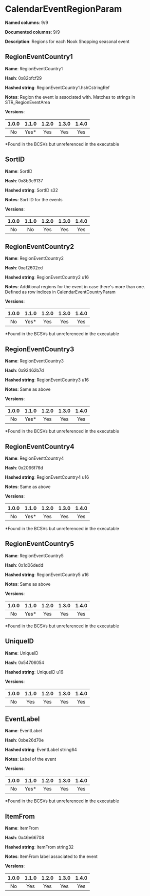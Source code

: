 # CalendarEventRegionParam
**Named columns**: 9/9

**Documented columns**: 9/9

**Description**: Regions for each Nook Shopping seasonal event
## RegionEventCountry1

**Name**: RegionEventCountry1

**Hash**: 0x82bfcf29

**Hashed string**: RegionEventCountry1.hshCstringRef

**Notes**: Region the event is associated with. Matches to strings in STR_RegionEventArea

**Versions**: 

 | 1.0.0 | 1.1.0 | 1.2.0 | 1.3.0 | 1.4.0 |
|:--:|:--:|:--:|:--:|:--:|
| No | Yes* | Yes | Yes | Yes | 

*Found in the BCSVs but unreferenced in the executable

## SortID

**Name**: SortID

**Hash**: 0x8b3c9137

**Hashed string**: SortID s32

**Notes**: Sort ID for the events

**Versions**: 

 | 1.0.0 | 1.1.0 | 1.2.0 | 1.3.0 | 1.4.0 |
|:--:|:--:|:--:|:--:|:--:|
| No | No | Yes | Yes | Yes | 


## RegionEventCountry2

**Name**: RegionEventCountry2

**Hash**: 0xaf2602cd

**Hashed string**: RegionEventCountry2 u16

**Notes**: Additional regions for the event in case there's more than one. Defined as row indices in CalendarEventCountryParam

**Versions**: 

 | 1.0.0 | 1.1.0 | 1.2.0 | 1.3.0 | 1.4.0 |
|:--:|:--:|:--:|:--:|:--:|
| No | Yes* | Yes | Yes | Yes | 

*Found in the BCSVs but unreferenced in the executable

## RegionEventCountry3

**Name**: RegionEventCountry3

**Hash**: 0x92462b7d

**Hashed string**: RegionEventCountry3 u16

**Notes**: Same as above

**Versions**: 

 | 1.0.0 | 1.1.0 | 1.2.0 | 1.3.0 | 1.4.0 |
|:--:|:--:|:--:|:--:|:--:|
| No | Yes* | Yes | Yes | Yes | 

*Found in the BCSVs but unreferenced in the executable

## RegionEventCountry4

**Name**: RegionEventCountry4

**Hash**: 0x2066f76d

**Hashed string**: RegionEventCountry4 u16

**Notes**: Same as above

**Versions**: 

 | 1.0.0 | 1.1.0 | 1.2.0 | 1.3.0 | 1.4.0 |
|:--:|:--:|:--:|:--:|:--:|
| No | Yes* | Yes | Yes | Yes | 

*Found in the BCSVs but unreferenced in the executable

## RegionEventCountry5

**Name**: RegionEventCountry5

**Hash**: 0x1d06dedd

**Hashed string**: RegionEventCountry5 u16

**Notes**: Same as above

**Versions**: 

 | 1.0.0 | 1.1.0 | 1.2.0 | 1.3.0 | 1.4.0 |
|:--:|:--:|:--:|:--:|:--:|
| No | Yes* | Yes | Yes | Yes | 

*Found in the BCSVs but unreferenced in the executable

## UniqueID

**Name**: UniqueID

**Hash**: 0x54706054

**Hashed string**: UniqueID u16

**Versions**: 

 | 1.0.0 | 1.1.0 | 1.2.0 | 1.3.0 | 1.4.0 |
|:--:|:--:|:--:|:--:|:--:|
| No | Yes | Yes | Yes | Yes | 


## EventLabel

**Name**: EventLabel

**Hash**: 0xbe26d70e

**Hashed string**: EventLabel string64

**Notes**: Label of the event

**Versions**: 

 | 1.0.0 | 1.1.0 | 1.2.0 | 1.3.0 | 1.4.0 |
|:--:|:--:|:--:|:--:|:--:|
| No | Yes* | Yes | Yes | Yes | 

*Found in the BCSVs but unreferenced in the executable

## ItemFrom

**Name**: ItemFrom

**Hash**: 0x46e66708

**Hashed string**: ItemFrom string32

**Notes**: ItemFrom label associated to the event

**Versions**: 

 | 1.0.0 | 1.1.0 | 1.2.0 | 1.3.0 | 1.4.0 |
|:--:|:--:|:--:|:--:|:--:|
| No | Yes | Yes | Yes | Yes | 


